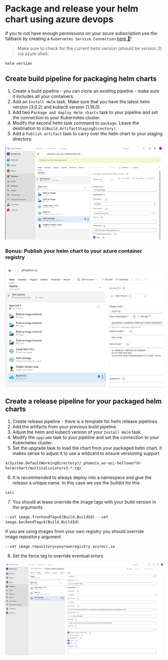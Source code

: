 # Package and release your helm chart using azure devops

If you to not have enough permissions on your azure subscription use the fallback by creating a `Kubernetes Service Connection`  [here :blue_book:](azuredevops_service_connection.md)!

> Make sure to check for the current helm version (should be version 3) via azure shell:
```
helm version
```

## Create build pipeline for packaging helm charts
1. Create a build pipeline - you can clone an existing pipeline - make sure it includes all your containers.
2. Add an `Install Helm` task. Make sure that you have the latest helm version (3.0.2) and kubectl version (1.16.0).
3. Add two `Package and deploy Helm charts` task to your pipeline and set the connection to your Kubernetes cluster.
4. Modify the second helm task command to `package`. Leave the destination to `$(Build.ArtifactStagingDirectory)`.
5. Add a `Publish artifact` task to carry over the helm chart to your staging directory.

![](/hints/images/azuredevops_package_helm.png)

### Bonus: Publish your helm chart to your azure container registry
![](/hints/images/azuredevopshelm.png)

## Create a release pipeline for your packaged helm charts
1. Create release pipeline - there is a template for helm release pipelines.
2. Add the artifacts from your previous build pipeline.
3. Adjust the helm and kubectl version of your `Install Helm` task.
4. Modify the `upgrade` task to your pipeline and set the connection to your Kubernetes cluster.
5. Set the upgrade task to load the chart from your packaged helm chart. It makes sense to adjust it to use a wildcard to ensure versioning support
```
$(System.DefaultWorkingDirectory)/_phoenix_ws-aci-helloworld-helm/chart/multicalculatorv3-*.tgz
```
6. It is recommended to always deploy into a namespace and give the release a unique name. In this case we use the buildid for this
```
calc
```
7. You should at lease override the image tags with your build version in the arguments.
```
--set image.frontendTag=$(Build.BuildId) --set image.backendTag=$(Build.BuildId)
```
If you are using images from your own registry you should override image.repository argument
```
--set image.repository=yourownregistry.azurecr.io
```
8. Set the force tag to override eventual errors

![](/hints/images/azuredevops_release_helm.png)
